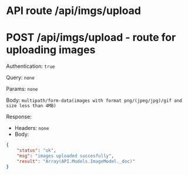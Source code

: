 # API route /api/imgs/upload

# POST /api/imgs/upload - route for uploading images

Authentication: `true`

Query: `none`

Params: `none`

Body: `multipath/form-data(images with format png/(jpeg/jpg)/gif and size less than 4MB)`

Response: 
- Headers: `none`
- Body: 
```json
{
	"status": "ok", 
	"msg": "images uploaded succesfully", 
	"result": "Array(API.Models.ImageModel._doc)"
}
```


